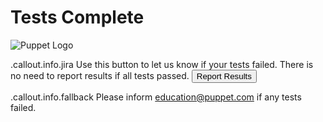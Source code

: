 <!SLIDE center cover>
# Tests Complete

![Puppet Logo](../_images/Puppet-Logo-Amber-Black.png)

.callout.info.jira Use this button to let us know if your tests failed. There is no need to report results if all tests passed.
<input id="report" type="button" value="Report Results" />

.callout.info.fallback Please inform education@puppet.com if any tests failed.
